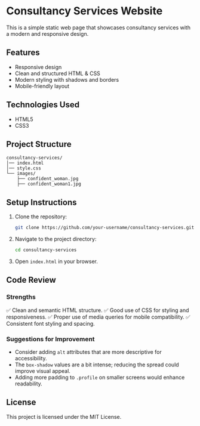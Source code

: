 # Consultancy Services Website

This is a simple static web page that showcases consultancy services with a modern and responsive design.

## Features
- Responsive design
- Clean and structured HTML & CSS
- Modern styling with shadows and borders
- Mobile-friendly layout

## Technologies Used
- HTML5
- CSS3

## Project Structure
```
consultancy-services/
│── index.html
│── style.css
└── images/
    ├── confident_woman.jpg
    ├── confident_woman1.jpg
```

## Setup Instructions
1. Clone the repository:
   ```sh
   git clone https://github.com/your-username/consultancy-services.git
   ```
2. Navigate to the project directory:
   ```sh
   cd consultancy-services
   ```
3. Open `index.html` in your browser.

## Code Review
### Strengths
✅ Clean and semantic HTML structure.
✅ Good use of CSS for styling and responsiveness.
✅ Proper use of media queries for mobile compatibility.
✅ Consistent font styling and spacing.

### Suggestions for Improvement
- Consider adding `alt` attributes that are more descriptive for accessibility.
- The `box-shadow` values are a bit intense; reducing the spread could improve visual appeal.
- Adding more padding to `.profile` on smaller screens would enhance readability.

## License
This project is licensed under the MIT License.
